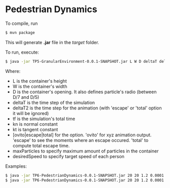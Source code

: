 # Pedestrian Dynamics

To compile, run

```bash
$ mvn package
```

This will generate **.jar** file in the *target* folder.

To run, execute:

```bash
$ java -jar TP5-GranularEnvironment-0.0.1-SNAPSHOT.jar L W D deltaT deltaT2 tf kn kt [ovito|escape|total] maxParticles desiredSpeed
```

Where:
* L is the container's height
* W is the container's width
* D is the container's opening. It also defines particle's radio (between D/7 and D/5)
* deltaT is the time step of the simulation
* deltaT2 is the time step for the animation (with 'escape' or 'total' option it will be ignored)
* tf is the simulation's total time
* kn is normal constant
* kt is tangent constant
* [ovito|escape|total] for the option. 'ovito' for xyz animation output. 'escape' to see the moments where an escape occured. 'total' to compute total escape time.
* maxParticles to specify maximum amount of particles in the container
* desiredSpeed to specify target speed of each person

Examples:

```bash
$ java -jar TP6-PedestrianDynamics-0.0.1-SNAPSHOT.jar 20 20 1.2 0.0001 0.02 5 1.2E5 2.4E5 ovito 200 6 > ovito.xyz
$ java -jar TP6-PedestrianDynamics-0.0.1-SNAPSHOT.jar 20 20 1.2 0.0001 0.02 5 1.2E5 2.4E5 escape 300 2
```


